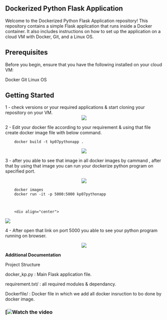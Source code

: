 <br clear="both">

<h2 align="left">Dockerized Python Flask Application</h2>

Welcome to the Dockerized Python Flask Application repository!
This repository contains a simple Flask application that runs inside a Docker container.
It also includes instructions on how to set up the application on a cloud VM with Docker, Git, and a Linux OS.

###
<h2 align="left">Prerequisites</h2>

Before you begin, ensure that you have the following installed on your cloud VM:

Docker
Git
Linux OS

<h2 align="left">Getting Started</h2>
1 - check versions or your required applications & start cloning your repository on your VM.


<div align="center">
  <img  src="https://github.com/kaustubhparab71/kaustubhparab71/assets/33633535/78c1ba8b-459a-43b3-a51b-74f99cc2d0f7" />
  </div>


  
2 -  Edit your docker file according to your requirement & using that file create docker image file with below command.

        docker build -t kp07pythonapp . 


        
  <div align="center">
  <img  src="https://github.com/kaustubhparab71/kaustubhparab71/assets/33633535/385bfcc9-4b04-4077-b066-27c4e468388d" />
</div>



3 -  after you able to see that image in all docker images by cammand , after that by using that image you can run your dockerize python program on specified port.

<div align="center">
  <img  src="https://github.com/kaustubhparab71/kaustubhparab71/assets/33633535/d3f8541a-3ecc-482d-94aa-04e2333b0a70" />
</div>


        docker images
        docker run -it -p 5000:5000 kp07pythonapp



        <div align="center">
  <img  src="https://github.com/kaustubhparab71/kaustubhparab71/assets/33633535/28d414a9-b50c-41af-b414-869d0e739d26" />
</div>


4 -  After open that link on port 5000 you able to see your python program running on browser.

<div align="center">
  <img  src="https://github.com/kaustubhparab71/kaustubhparab71/assets/33633535/1d4f3edb-0440-4491-ae15-7d1bb3804c68" />
</div>



**Additional Documentation**

      
  Project Structure
  
docker_kp.py : Main Flask application file.

requirement.txt/ : all required modules & dependancy.

Dockerfile/ : Docker file in which we add all docker insruction to bo done by docker image.


<h3 Recorded Video Link    < /h3>

[![Watch the video](https://github.com/kaustubhparab71/kaustubhparab71/assets/33633535/2c880ea9-e63f-47af-8cc0-ec3dba7376a9
)


        

